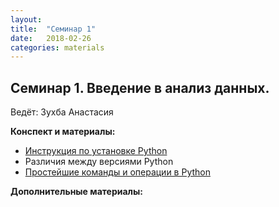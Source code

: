 ```yaml
---
layout: 
title:  "Семинар 1"
date:   2018-02-26
categories: materials 
---
```


## Семинар 1. Введение в анализ данных.
Ведёт: Зухба Анастасия

**Конспект и материалы:**
- [Инструкция по установке Python](../../assets/notebooks/Untitled.ipynb)
- Различия между версиями Python
- [Простейшие команды и операции в Python](../../assets/notebooks/First_steps_in_Python.ipynb)

**Дополнительные материалы:**
